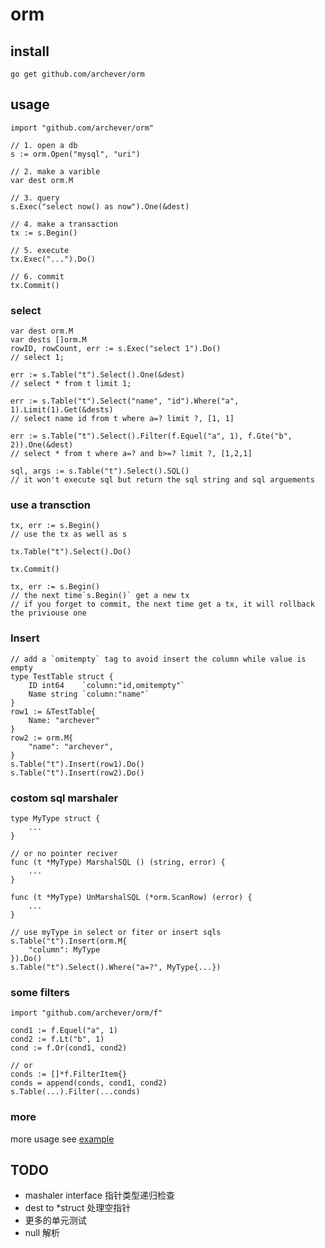 # orm

## install
```shell
go get github.com/archever/orm
```

## usage

```golang
import "github.com/archever/orm"

// 1. open a db
s := orm.Open("mysql", "uri")

// 2. make a varible
var dest orm.M

// 3. query
s.Exec("select now() as now").One(&dest)

// 4. make a transaction
tx := s.Begin()

// 5. execute
tx.Exec("...").Do()

// 6. commit
tx.Commit()
```

### select

```golang
var dest orm.M
var dests []orm.M
rowID, rowCount, err := s.Exec("select 1").Do()
// select 1;

err := s.Table("t").Select().One(&dest)
// select * from t limit 1;

err := s.Table("t").Select("name", "id").Where("a", 1).Limit(1).Get(&dests)
// select name id from t where a=? limit ?, [1, 1]

err := s.Table("t").Select().Filter(f.Equel("a", 1), f.Gte("b", 2)).One(&dest)
// select * from t where a=? and b>=? limit ?, [1,2,1]

sql, args := s.Table("t").Select().SQL()
// it won't execute sql but return the sql string and sql arguements
```

### use a transction
```golang
tx, err := s.Begin()
// use the tx as well as s

tx.Table("t").Select().Do()

tx.Commit()

tx, err := s.Begin()
// the next time`s.Begin()` get a new tx
// if you forget to commit, the next time get a tx, it will rollback the priviouse one
```

### Insert

```golang
// add a `omitempty` tag to avoid insert the column while value is empty
type TestTable struct {
    ID int64    `column:"id,omitempty"`
    Name string `column:"name"`
}
row1 := &TestTable{
    Name: "archever"
}
row2 := orm.M{
    "name": "archever",
}
s.Table("t").Insert(row1).Do()
s.Table("t").Insert(row2).Do()
```

### costom sql marshaler
```golang
type MyType struct {
    ...
}

// or no pointer reciver
func (t *MyType) MarshalSQL () (string, error) {
    ...
}

func (t *MyType) UnMarshalSQL (*orm.ScanRow) (error) {
    ...
}

// use myType in select or fiter or insert sqls
s.Table("t").Insert(orm.M{
    "column": MyType
}).Do()
s.Table("t").Select().Where("a=?", MyType{...})
```

### some filters
```golang
import "github.com/archever/orm/f"

cond1 := f.Equel("a", 1)
cond2 := f.Lt("b", 1)
cond := f.Or(cond1, cond2)

// or 
conds := []*f.FilterItem{}
conds = append(conds, cond1, cond2)
s.Table(...).Filter(...conds)
```

### more
more usage see [example](./example/)


## TODO
* mashaler interface 指针类型递归检查
* dest to *struct 处理空指针
* 更多的单元测试
* null 解析